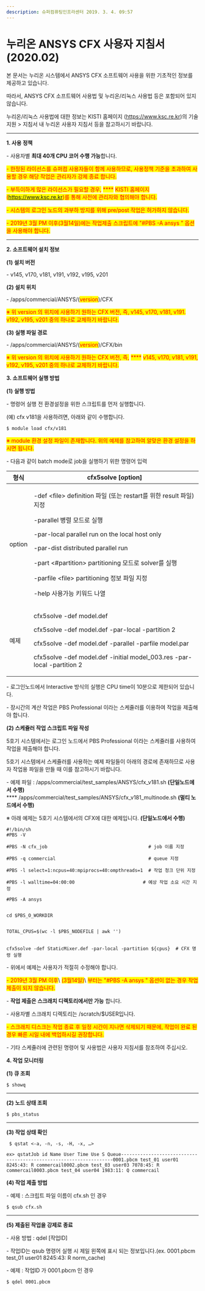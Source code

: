 ```yaml
---
description: 슈퍼컴퓨팅인프라센터 2019. 3. 4. 09:57
---
```


# 누리온 ANSYS CFX 사용자 지침서(2020.02)

본 문서는 누리온 시스템에서 ANSYS CFX 소프트웨어 사용을 위한 기초적인 정보를 제공하고 있습니다.

따라서, ANSYS CFX 소프트웨어 사용법 및 누리온/리눅스 사용법 등은 포함되어 있지 않습니다.

누리온/리눅스 사용법에 대한 정보는 KISTI 홈페이지 (https://www.ksc.re.kr)의 기술지원 > 지침서 내 누리온 사용자 지침서 등을 참고하시기 바랍니다.

****

**1. 사용 정책**

\- 사용자별 **최대 40개 CPU 코어 수행 가능**합니다.

<mark style="color:red;">- 한정된 라이선스를 슈퍼컴 사용자들이 함께 사용하므로, 사용정책 기준을 초과하여 사용할 경우 해당 작업은 관리자가 강제 종료 합니다.</mark>

<mark style="color:red;">- 부득이하게 많은 라이선스가 필요할 경우,</mark> <mark style="color:red;"></mark><mark style="color:red;">****</mark> <mark style="color:red;"></mark><mark style="color:red;">KISTI 홈페이지 (https://www.ksc.re.kr)를 통해 사전에 관리자와 협의해야 합니다.</mark>

<mark style="color:red;">- 시스템의 로그인 노드의 과부하 방지를 위해 pre/post 작업은 허가하지 않습니다.</mark>

<mark style="color:red;"></mark>

<mark style="color:red;">- 2019년 3월 PM 이후(3월14일)에는 작업제출 스크립트에 "#PBS -A ansys " 옵션을 사용해야 합니다.</mark>

****

**2. 소프트웨어 설치 정보**

**(1) 설치 버전**

\- v145, v170, v181, v191, v192, v195, v201



**(2) 설치 위치**

\- /apps/commercial/ANSYS/(<mark style="color:red;">version</mark>)/CFX

<mark style="color:red;">※ 위 version 의 위치에 사용하기 원하는 CFX 버전, 즉, v145, v170, v181, v191. v192, v195, v201 중의 하나로 교체하기 바랍니다.</mark>



**(3) 실행 파일 경로**

\- /apps/commercial/ANSYS/(<mark style="color:red;">version</mark>)/CFX/bin

<mark style="color:red;">※ 위 version 의 위치에 사용하기 원하는 CFX 버전, 즉,</mark> <mark style="color:red;"></mark><mark style="color:red;">****</mark> <mark style="color:red;"></mark><mark style="color:red;">v145, v170, v181, v191, v192, v195, v201 중의 하나로 교체하기 바랍니다.</mark>

<mark style="color:red;"></mark>

**3. 소프트웨어 실행 방법**

**(1) 실행 방법**

\- 명령어 실행 전 환경설정을 위한 스크립트를 먼저 실행합니다.

(예) cfx v181을 사용하려면, 아래와 같이 수행합니다.

```
$ module load cfx/v181
```



<mark style="color:red;">※ module 환경 설정 파일이 존재합니다. 위의 예제를 참고하여 알맞은 환경 설정을 하시면 됩니다.</mark>



\- 다음과 같이 batch mode로 job을 실행하기 위한 명령어 입력

| **형식** | cfx5solve \[**option**]                                                                                                                                                                                                                                                                                                        |
| ------ | ------------------------------------------------------------------------------------------------------------------------------------------------------------------------------------------------------------------------------------------------------------------------------------------------------------------------------ |
| option | <p>-def &#x3C;file> definition 파일 (또는 restart를 위한 result 파일) 지정</p><p>-parallel 병렬 모드로 실행</p><p>-par-local parallel run on the local host only</p><p>-par-dist distributed parallel run</p><p>-part &#x3C;#partition> partitioning 모드로 solver를 실행</p><p>-parfile &#x3C;file> partitioning 정보 파일 지정</p><p>-help 사용가능 키워드 나열</p> |
| 예제     | <p>cfx5solve -def model.def</p><p>cfx5solve -def model.def -par-local -partition 2</p><p>cfx5solve -def model.def -parallel -parfile model.par</p><p>cfx5solve -def model.def -initial model_003.res -par-local -partition 2</p>                                                                                               |

\- 로그인노드에서 Interactive 방식의 실행은 CPU time이 10분으로 제한되어 있습니다.

\- 장시간의 계산 작업은 PBS Professional 이라는 스케쥴러를 이용하여 작업을 제출해야 합니다.



**(2) 스케쥴러 작업 스크립트 파일 작성**

5호기 시스템에서는 로그인 노드에서 PBS Professional 이라는 스케쥴러를 사용하여 작업을 제출해야 합니다.

5호기 시스템에서 스케쥴러를 사용하는 예제 파일들이 아래의 경로에 존재하므로 사용자 작업용 파일을 만들 때 이를 참고하시기 바랍니다.

\- 예제 파일 : /apps/commercial/test\_samples/ANSYS/cfx\_v181.sh **(단일노드에서 수행)**\
&#x20;                        ****                         /apps/commercial/test\_samples/ANSYS/cfx\_v181\_multinode.sh **(멀티 노드에서 수행)**



※ 아래 예제는 5호기 시스템에서의 CFX에 대한 예제입니다. **(단일노드에서 수행)**

```
#!/bin/sh
#PBS -V

#PBS -N cfx_job                                     # job 이름 지정

#PBS -q commercial                                  # queue 지정

#PBS -l select=1:ncpus=40:mpiprocs=40:ompthreads=1  # 작업 청크 단위 지정

#PBS -l walltime=04:00:00                         # 예상 작업 소요 시간 지정

#PBS -A ansys 
 

cd $PBS_O_WORKDIR
 

TOTAL_CPUS=$(wc -l $PBS_NODEFILE | awk '')


cfx5solve -def StaticMixer.def -par-local -partition ${cpus}  # CFX 명령 실행
```

\- 위에서 예제는 사용자가 적절히 수정해야 합니다.

<mark style="color:red;">- 2019년 3월 PM 이후</mark>\ <mark style="color:red;">(3월14일)</mark>\ <mark style="color:red;">부터는 "#PBS -A ansys " 옵션이 없는 경우 작업제출이 되지 않습니다.</mark>

\- **작업 제출은 스크래치 디렉토리에서만 가능** 합니다.

\- 사용자별 스크래치 디렉토리는 /scratch/$USER입니다.

<mark style="color:red;">- 스크래치 디스크는 작업 종료 후 일정 시간이 지나면 삭제되기 때문에, 작업이 완료 된 경우 빠른 시일 내에 백업하시길 권장합니다.</mark>



\- 기타 스케쥴러에 관련된 명령어 및 사용법은 사용자 지침서를 참조하여 주십시오.



**4. 작업 모니터링**

**(1) 큐 조회**

```
$ showq
```

****

**(2) 노드 상태 조회**

```
$ pbs_status
```

****

**(3) 작업 상태 확인**

```
 $ qstat <-a, -n, -s, -H, -x, …>

ex> qstatJob id Name User Time Use S Queue-------------------------------------------------------------------0001.pbcm test_01 user01 8245:43: R commercail0002.pbcm test_03 user03 7078:45: R commercail0003.pbcm test_04 user04 1983:11: Q commercail
```



**(4) 작업 제출 방법**

\- 예제 : 스크립트 파일 이름이 cfx.sh 인 경우

```
$ qsub cfx.sh
```

****

**(5) 제출된 작업을 강제로 종료**

\- 사용 방법 : qdel \[작업ID]

\- 작업ID는 qsub 명령어 실행 시 제일 왼쪽에 표시 되는 정보입니다.(ex. 0001.pbcm test\_01 user01 8245:43: R norm\_cache)

\- 예제 : 작업ID 가 0001.pbcm 인 경우

```
$ qdel 0001.pbcm
```
